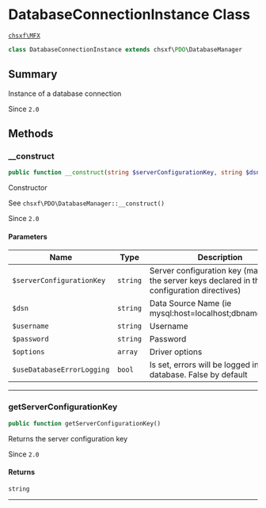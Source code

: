# DatabaseConnectionInstance Class

[`chsxf\MFX`](API-Namespace-chsxf_MFX)

```php
class DatabaseConnectionInstance extends chsxf\PDO\DatabaseManager
```

## Summary

Instance of a database connection

Since `2.0`

## Methods

### __construct

```php
public function __construct(string $serverConfigurationKey, string $dsn, ?string $username = null, ?string $password = null, ?array $options = null, bool $useDatabaseErrorLogging = false)
```

Constructor

See `chsxf\PDO\DatabaseManager::__construct()`

Since `2.0`

#### Parameters

| Name                       | Type     | Description                                                                                 |
| -------------------------- | -------- | ------------------------------------------------------------------------------------------- |
| `$serverConfigurationKey`  | `string` | Server configuration key (matches the server keys declared in the configuration directives) |
| `$dsn`                     | `string` | Data Source Name (ie mysql:host=localhost;dbname=mydb)                                      |
| `$username`                | `string` | Username                                                                                    |
| `$password`                | `string` | Password                                                                                    |
| `$options`                 | `array`  | Driver options                                                                              |
| `$useDatabaseErrorLogging` | `bool`   | Is set, errors will be logged in the database. False by default                             |

---

### getServerConfigurationKey

```php
public function getServerConfigurationKey()
```

Returns the server configuration key

Since `2.0`

#### Returns

`string` 

---

